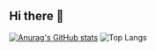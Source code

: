 ## Hi there 👋

<!--
**Jackvideo/Jackvideo** is a ✨ _special_ ✨ repository because its `README.md` (this file) appears on your GitHub profile.

Here are some ideas to get you started:

- 🔭 I’m currently working on ...
- 🌱 I’m currently learning ...
- 👯 I’m looking to collaborate on ...
- 🤔 I’m looking for help with ...
- 💬 Ask me about ...
- 📫 How to reach me: ...
- 😄 Pronouns: ...
- ⚡ Fun fact: ...
-->

[![Anurag's GitHub stats](https://github-readme-stats.vercel.app/api?username=Jackvideo)](https://github.com/anuraghazra/github-readme-stats)
![Top Langs](https://github-readme-stats.vercel.app/api/top-langs/?username=Jackvideo&hide=javascript,html)
